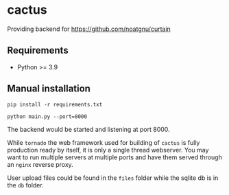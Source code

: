 # cactus

Providing backend for https://github.com/noatgnu/curtain

## Requirements

- Python >= 3.9

## Manual installation

`pip install -r requirements.txt`

`python main.py --port=8000`

The backend would be started and listening at port 8000.

While `tornado` the web framework used for building of `cactus` is fully production ready by itself, it is only a single thread webserver. You may want to run multiple servers at multiple ports and have them served through an `nginx` reverse proxy.

User upload files could be found in the `files` folder while the sqlite db is in the `db` folder. 